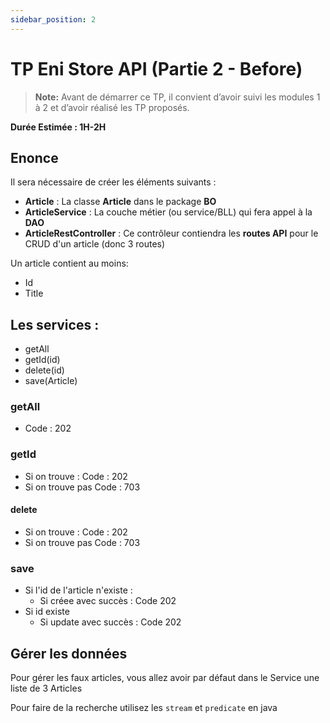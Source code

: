 ```yaml
---
sidebar_position: 2
---
```


# TP Eni Store API (Partie 2 - Before)

> **Note:** Avant de démarrer ce TP, il convient d’avoir suivi les modules 1 à 2 et d’avoir réalisé les TP proposés.

**Durée Estimée : 1H-2H**

## Enonce

Il sera nécessaire de créer les éléments suivants :

- **Article** : La classe **Article** dans le package **BO**
- **ArticleService** : La couche métier (ou service/BLL) qui fera appel à la **DAO**
- **ArticleRestController** : Ce contrôleur contiendra les **routes API** pour le CRUD d'un article (donc 3 routes)

Un article contient au moins:
- Id
- Title

## Les services :
 
- getAll
- getId(id)
- delete(id)
- save(Article)

### getAll

- Code : 202

### getId

- Si on trouve : Code : 202
- Si on trouve pas Code : 703

#### delete

- Si on trouve : Code : 202
- Si on trouve pas Code : 703

### save

- Si l'id de l'article n'existe :
    - Si créee avec succès : Code 202
- Si id existe
    - Si update avec succès : Code 202

## Gérer les données

Pour gérer les faux articles, vous allez avoir par défaut dans le Service une liste de 3 Articles

Pour faire de la recherche utilisez les `stream` et `predicate` en java